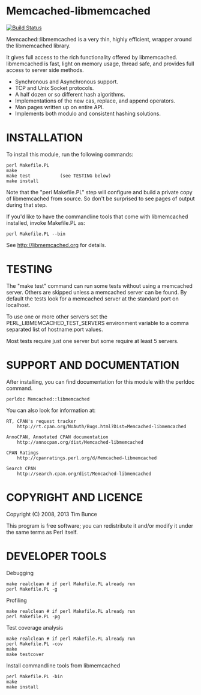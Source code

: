 # Memcached-libmemcached

[![Build Status](https://secure.travis-ci.org/timbunce/Memcached-libmemcached.png)](http://travis-ci.org/timbunce/Memcached-libmemcached/)

Memcached::libmemcached is a very thin, highly efficient, wrapper around the
libmemcached library.

It gives full access to the rich functionality offered by libmemcached.
libmemcached is fast, light on memory usage, thread safe, and provides full
access to server side methods.

 - Synchronous and Asynchronous support.
 - TCP and Unix Socket protocols.
 - A half dozen or so different hash algorithms.
 - Implementations of the new cas, replace, and append operators.
 - Man pages written up on entire API.
 - Implements both modulo and consistent hashing solutions. 

# INSTALLATION

To install this module, run the following commands:

    perl Makefile.PL
    make
    make test           (see TESTING below)
    make install

Note that the "perl Makefile.PL" step will configure and build a private copy
of libmemcached from source. So don't be surprised to see pages of output
during that step.

If you'd like to have the commandline tools that come with libmemcached installed, invoke Makefile.PL as:

    perl Makefile.PL --bin
    
See http://libmemcached.org for details.


# TESTING

The "make test" command can run some tests without using a memcached server.
Others are skipped unless a memcached server can be found.
By default the tests look for a memcached server at the standard port on localhost.

To use one or more other servers set the PERL_LIBMEMCACHED_TEST_SERVERS
environment variable to a comma separated list of hostname:port values.

Most tests require just one server but some require at least 5 servers.

# SUPPORT AND DOCUMENTATION

After installing, you can find documentation for this module with the
perldoc command.

    perldoc Memcached::libmemcached

You can also look for information at:

    RT, CPAN's request tracker
        http://rt.cpan.org/NoAuth/Bugs.html?Dist=Memcached-libmemcached

    AnnoCPAN, Annotated CPAN documentation
        http://annocpan.org/dist/Memcached-libmemcached

    CPAN Ratings
        http://cpanratings.perl.org/d/Memcached-libmemcached

    Search CPAN
        http://search.cpan.org/dist/Memcached-libmemcached


# COPYRIGHT AND LICENCE

Copyright (C) 2008, 2013 Tim Bunce

This program is free software; you can redistribute it and/or modify it
under the same terms as Perl itself.

# DEVELOPER TOOLS

Debugging

    make realclean # if perl Makefile.PL already run
    perl Makefile.PL -g

Profiling

    make realclean # if perl Makefile.PL already run
    perl Makefile.PL -pg

Test coverage analysis

    make realclean # if perl Makefile.PL already run
    perl Makefile.PL -cov
    make
    make testcover

Install commandline tools from libmemcached

    perl Makefile.PL -bin
    make 
    make install


